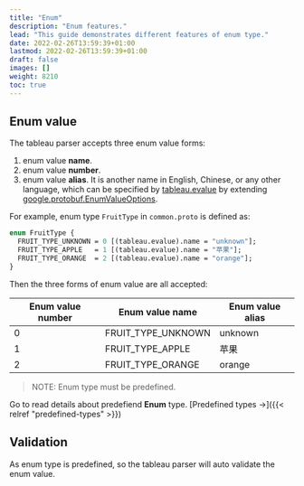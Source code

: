 ```yaml
---
title: "Enum"
description: "Enum features."
lead: "This guide demonstrates different features of enum type."
date: 2022-02-26T13:59:39+01:00
lastmod: 2022-02-26T13:59:39+01:00
draft: false
images: []
weight: 8210
toc: true
---
```


## Enum value

The tableau parser accepts three enum value forms:

  1. enum value **name**.
  2. enum value **number**.
  3. enum value **alias**. It is another name in English, Chinese, or any other language, which can be specified by [tableau.evalue](https://github.com/tableauio/tableau/blob/master/proto/tableau/protobuf/tableau.proto#L26) by extending [google.protobuf.EnumValueOptions](https://github.com/protocolbuffers/protobuf/blob/main/src/google/protobuf/descriptor.proto#L669).

For example, enum type `FruitType` in `common.proto` is defined as:

```protobuf
enum FruitType {
  FRUIT_TYPE_UNKNOWN = 0 [(tableau.evalue).name = "unknown"];
  FRUIT_TYPE_APPLE   = 1 [(tableau.evalue).name = "苹果"];
  FRUIT_TYPE_ORANGE  = 2 [(tableau.evalue).name = "orange"];
}
```

Then the three forms of enum value are all accepted:

| Enum value number | Enum value name    | Enum value alias |
|-------------------|--------------------|------------------|
| 0                 | FRUIT_TYPE_UNKNOWN | unknown          |
| 1                 | FRUIT_TYPE_APPLE   | 苹果             |
| 2                 | FRUIT_TYPE_ORANGE  | orange           |

> NOTE: Enum type must be predefined.

Go to read details about predefiend **Enum** type. [Predefined types →]({{< relref "predefined-types" >}})

## Validation

As enum type is predefined, so the tableau parser will auto validate the enum value.
